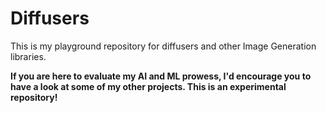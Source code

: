 # Diffusers
This is my playground repository for diffusers and other Image Generation libraries.

**If you are here to evaluate my AI and ML prowess, I'd encourage you to have a look at some of my other projects. This is an experimental repository!**
